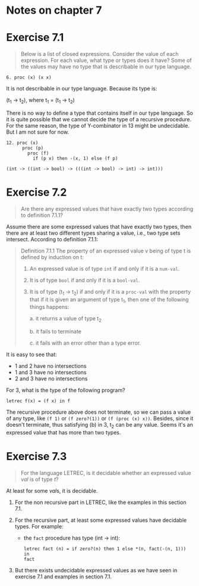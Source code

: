 Notes on chapter 7
==================

# Exercise 7.1

> Below is a list of closed expressions. Consider the value of each
> expression. For each value, what type or types does it have? Some of the
> values may have no type that is describable in our type language.

``` racket
6. proc (x) (x x)
```

It is not describable in our type language. Because its type is:


(t<sub>1</sub> -> t<sub>2</sub>), where t<sub>1</sub> = (t<sub>1</sub> -> t<sub>2</sub>)

There is no way to define a type that contains itself in our type language. So
it is quite possible that we cannot decide the type of a recursive
procedure. For the same reason, the type of Y-combinator in 13 might be
undecidable. But I am not sure for now.


``` racket
12. proc (x)
      proc (p)
        proc (f)
          if (p x) then -(x, 1) else (f p)
```

``` racket
(int -> ((int -> bool) -> (((int -> bool) -> int) -> int)))
```

# Exercise 7.2

> Are there any expressed values that have exactly two types according to
> definition 7.1.1?

Assume there are some expressed values that have exactly two types, then there
are at least two different types sharing a value, i.e., two type sets
intersect. According to definition 7.1.1:

> Definition 7.1.1 The property of an expressed value v being of type t is
> defined by induction on t:
>
> 1. An expressed value is of type `int` if and only if it is a `num-val`.
>
> 2. It is of type `bool` if and only if it is a `bool-val`.
>
> 3. It is of type (t<sub>1</sub> -> t<sub>2</sub>) if and only if it is a
> `proc-val` with the property that if it is given an argument of type
> t<sub>1</sub>, then one of the following things happens:
>
>     a. it returns a value of type t<sub>2</sub>
>
>     b. it fails to terminate
>
>     c. it fails with an error other than a type error.

It is easy to see that:

* 1 and 2 have no intersections
* 1 and 3 have no intersections
* 2 and 3 have no intersections

For 3, what is the type of the following program?

``` racket
letrec f(x) = (f x) in f
```

The recursive procedure above does not terminate, so we can pass a value of any
type, like `(f 1)` or `(f zero?(1))` or `(f (proc (x) x))`. Besides, since it
doesn't terminate, thus satisfying (b) in 3, t<sub>2</sub> can be any
value. Seems it's an expressed value that has more than two types.

# Exercise 7.3

> For the language LETREC, is it decidable whether an expressed value *val* is
> of type *t*?

At least for some *val*s, it is decidable.

1. For the non recursive part in LETREC, like the examples in this section 7.1.

2. For the recursive part, at least some expressed values have decidable
   types. For example:

   * the `fact` procedure has type (int -> int):

        ```racket
        letrec fact (n) = if zero?(n) then 1 else *(n, fact(-(n, 1))) in
        fact
        ```

3. But there exists undecidable expressed values as we have seen in exercise 7.1
   and examples in section 7.1.
